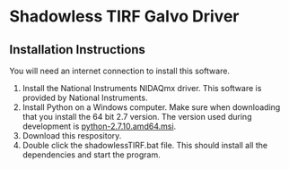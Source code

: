 # Shadowless TIRF Galvo Driver

## Installation Instructions

You will need an internet connection to install this software.

1) Install the National Instruments NIDAQmx driver. This software is provided by National Instruments. 
2) Install Python on a Windows computer. Make sure when downloading that you install the 64 bit 2.7 version. The version used during development is [python-2.7.10.amd64.msi](https://www.python.org/ftp/python/2.7.10/python-2.7.10.amd64.msi). 
3) Download this respository. 
4) Double click the shadowlessTIRF.bat file. This should install all the dependencies and start the program. 
